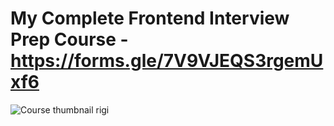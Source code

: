 # My Complete Frontend Interview Prep Course - https://forms.gle/7V9VJEQS3rgemUxf6
![Course thumbnail rigi](https://github.com/piyush-eon/frontend-interview-questions/assets/51760520/59dabc43-5764-4534-b2fd-289a7de06fbf)
